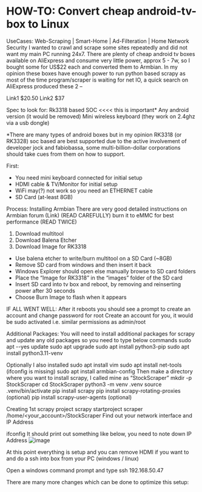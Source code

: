 # HOW-TO: Convert cheap android-tv-box to Linux
UseCases: Web-Scraping | Smart-Home | Ad-Filteration | Home Network Security 
I wanted to crawl and scrape some sites repeatedly and did not want my main PC running 24x7.
There are plenty of cheap android tv boxes available on AliExpress and consume very little power, approx 5 - 7w, so I bought some for US$22 each and converted them to Armbian.
In my opinion these boxes have enough power to run python based scrapy as most of the time program/scraper is waiting for net IO, a quick search on AliExpress produced these 2 –

Link1 $20.50
Link2 $37

Spec to look for:
Rk3318 based SOC   <<<< this is important*
Any android version (it would be removed)
Mini wireless keyboard (they work on 2.4ghz via a usb dongle)

*There are many types of android boxes but in my opinion RK3318 (or RK3328) soc based are best supported due to the active involvement of developer jock and fabiobassa, some multi-billion-dollar corporations should take cues from them on how to support.

First:
- You need mini keyboard connected for initial setup
- HDMI cable & TV/Monitor for initial setup
- WiFi may(?) not work so you need an ETHERNET cable
- SD Card (at-least 8GB)

Process:
Installing Armbian
      There are very good detailed instructions on Armbian forum (Link) (READ CAREFULLY)
      burn it to eMMC for best performance  (READ TWICE)

1. Download multitool
2. Download Balena Etcher
3. Download Image for RK3318

- Use balena etcher to write/burn multitool on a SD Card (~8GB)
- Remove SD card from windows and then insert it back
- Windows Explorer should open else manually browse to SD card folders
- Place the “Image for RK3318” in the “images” folder of the SD card
- Insert SD card into tv box and reboot, by removing and reinserting power after 30 seconds
- Choose Burn Image to flash when it appears
 

IF ALL WENT WELL:
After it reboots you should see a prompt to create an account and change password for root
Create an account for you, it would be sudo activated i.e. similar permissions as admin/root

Additional Packages:
You will need to install additional packages for scrapy and update any old packages so you need to type below commands
sudo apt --yes update
sudo apt upgrade
sudo apt install python3-pip
sudo apt install python3.11-venv
 

Optionally I also installed
sudo apt install vim
sudo apt install net-tools (ifconfig is missing)
sudo apt install armbian-config
Then make a directory where you want to install scrapy, I called mine as “StockScraper”
mkdir -p StockScraper
cd StockScraper
python3 -m venv .venv
source .venv/bin/activate
pip install scrapy
pip install scrapy-rotating-proxies (optional)
pip install scrapy-user-agents (optional)

Creating 1st scrapy project
scrapy startproject scraper /home/<your_account>/StockScraper
Find out your network interface and IP Address

ifconfig
It should print out something like below, you need to note down IP Address
![image](https://github.com/arcube101-Rishi/Armbian-RK3318/assets/97570658/cb254d73-5c33-4f43-9d18-1a44baf825a1)

At this point everything is setup and you can remove HDMI if you want to and do a ssh into box from your PC (windows / linux)

Open a windows command prompt and type
ssh 192.168.50.47


There are many more changes which can be done to optimize this setup:

